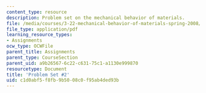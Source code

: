 ```yaml
---
content_type: resource
description: Problem set on the mechanical behavior of materials.
file: /media/courses/3-22-mechanical-behavior-of-materials-spring-2008/c1d0abf5f8fb9b5008c0f95ab4ded93b_ps2.pdf
file_type: application/pdf
learning_resource_types:
- Assignments
ocw_type: OCWFile
parent_title: Assignments
parent_type: CourseSection
parent_uid: a9b26567-6c22-c631-75c1-a1130e999870
resourcetype: Document
title: 'Problem Set #2'
uid: c1d0abf5-f8fb-9b50-08c0-f95ab4ded93b
---
```

